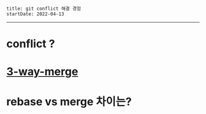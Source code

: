 ```
title: git conflict 해결 경험 
startDate: 2022-04-13
```
---

# conflict ?


# [3-way-merge](https://en.wikipedia.org/wiki/Merge_(version_control))

# rebase vs merge 차이는?
